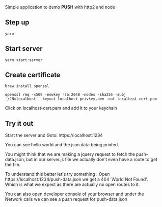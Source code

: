 Simple application to demo <b>PUSH</b> with http2 and node

## Step up

```
yarn
```

## Start server
```
yarn start:server
```

## Create certificate

```
brew install openssl
```

```
openssl req -x509 -newkey rsa:2048 -nodes -sha256 -subj '/CN=localhost' -keyout localhost-privkey.pem -out localhost-cert.pem
```

Click on localhost-cert.pem and add it to your keychain

## Try it out

Start the server and Goto: https://localhost:1234

You can see hello world and the json data being printed.

You might think that we are making a jquery request to fetch the push-data.json, but in our server.js file we actually don't even have a route to get the file.

To understand this better let's try something : 
Open https://localhost:1234/push-data.json we get a 404 'World Not Found'. Which is what we expect as there are actually no open routes to it.

You can also open developer console of your browser and under the Network calls we can see a push request for push-data.json
